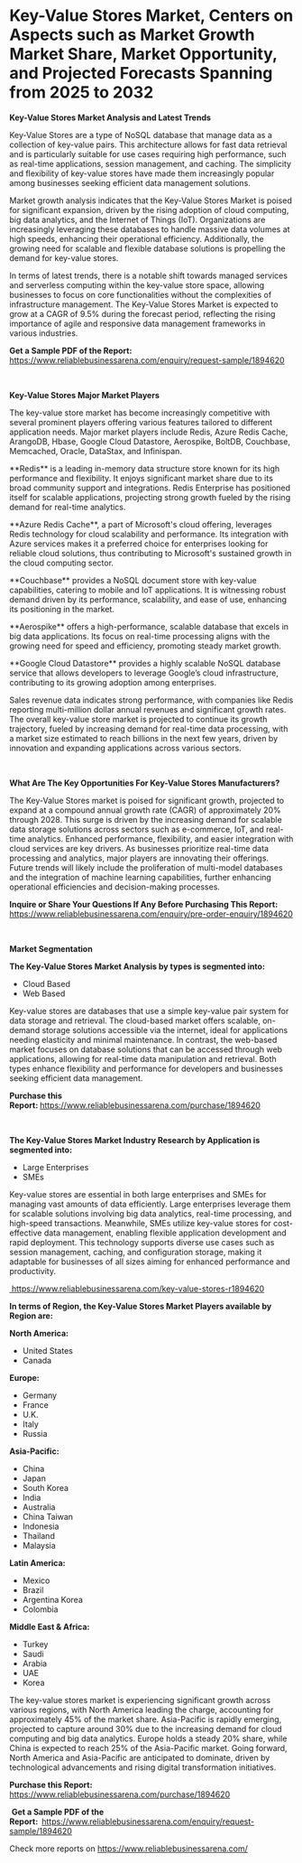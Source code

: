 <p><h1>Key-Value Stores Market, Centers on Aspects such as Market Growth Market Share, Market Opportunity, and Projected Forecasts Spanning from 2025 to 2032</h1></p><p><strong>Key-Value Stores Market Analysis and Latest Trends</strong></p>
<p><p>Key-Value Stores are a type of NoSQL database that manage data as a collection of key-value pairs. This architecture allows for fast data retrieval and is particularly suitable for use cases requiring high performance, such as real-time applications, session management, and caching. The simplicity and flexibility of key-value stores have made them increasingly popular among businesses seeking efficient data management solutions.</p><p>Market growth analysis indicates that the Key-Value Stores Market is poised for significant expansion, driven by the rising adoption of cloud computing, big data analytics, and the Internet of Things (IoT). Organizations are increasingly leveraging these databases to handle massive data volumes at high speeds, enhancing their operational efficiency. Additionally, the growing need for scalable and flexible database solutions is propelling the demand for key-value stores.</p><p>In terms of latest trends, there is a notable shift towards managed services and serverless computing within the key-value store space, allowing businesses to focus on core functionalities without the complexities of infrastructure management. The Key-Value Stores Market is expected to grow at a CAGR of 9.5% during the forecast period, reflecting the rising importance of agile and responsive data management frameworks in various industries.</p></p>
<p><strong>Get a Sample PDF of the Report:&nbsp;</strong> <a href="https://www.reliablebusinessarena.com/enquiry/request-sample/1894620?utm_campaign=2518&utm_medium=2&utm_source=Github&utm_content=ia&utm_term=28032025&utm_id=key-value-stores">https://www.reliablebusinessarena.com/enquiry/request-sample/1894620</a></p>
<p>&nbsp;</p>
<p><strong>Key-Value Stores Major Market Players</strong></p>
<p><p>The key-value store market has become increasingly competitive with several prominent players offering various features tailored to different application needs. Major market players include Redis, Azure Redis Cache, ArangoDB, Hbase, Google Cloud Datastore, Aerospike, BoltDB, Couchbase, Memcached, Oracle, DataStax, and Infinispan.</p><p>**Redis** is a leading in-memory data structure store known for its high performance and flexibility. It enjoys significant market share due to its broad community support and integrations. Redis Enterprise has positioned itself for scalable applications, projecting strong growth fueled by the rising demand for real-time analytics.</p><p>**Azure Redis Cache**, a part of Microsoft's cloud offering, leverages Redis technology for cloud scalability and performance. Its integration with Azure services makes it a preferred choice for enterprises looking for reliable cloud solutions, thus contributing to Microsoft's sustained growth in the cloud computing sector.</p><p>**Couchbase** provides a NoSQL document store with key-value capabilities, catering to mobile and IoT applications. It is witnessing robust demand driven by its performance, scalability, and ease of use, enhancing its positioning in the market.</p><p>**Aerospike** offers a high-performance, scalable database that excels in big data applications. Its focus on real-time processing aligns with the growing need for speed and efficiency, promoting steady market growth.</p><p>**Google Cloud Datastore** provides a highly scalable NoSQL database service that allows developers to leverage Google’s cloud infrastructure, contributing to its growing adoption among enterprises.</p><p>Sales revenue data indicates strong performance, with companies like Redis reporting multi-million dollar annual revenues and significant growth rates. The overall key-value store market is projected to continue its growth trajectory, fueled by increasing demand for real-time data processing, with a market size estimated to reach billions in the next few years, driven by innovation and expanding applications across various sectors.</p></p>
<p>&nbsp;</p>
<p><strong>What Are The Key Opportunities For Key-Value Stores Manufacturers?</strong></p>
<p><p>The Key-Value Stores market is poised for significant growth, projected to expand at a compound annual growth rate (CAGR) of approximately 20% through 2028. This surge is driven by the increasing demand for scalable data storage solutions across sectors such as e-commerce, IoT, and real-time analytics. Enhanced performance, flexibility, and easier integration with cloud services are key drivers. As businesses prioritize real-time data processing and analytics, major players are innovating their offerings. Future trends will likely include the proliferation of multi-model databases and the integration of machine learning capabilities, further enhancing operational efficiencies and decision-making processes.</p></p>
<p><strong>Inquire or Share Your Questions If Any Before Purchasing This Report:</strong> <a href="https://www.reliablebusinessarena.com/enquiry/pre-order-enquiry/1894620?utm_campaign=2518&utm_medium=2&utm_source=Github&utm_content=ia&utm_term=28032025&utm_id=key-value-stores">https://www.reliablebusinessarena.com/enquiry/pre-order-enquiry/1894620</a></p>
<p>&nbsp;</p>
<p><strong>Market Segmentation</strong></p>
<p><strong>The Key-Value Stores Market Analysis by types is segmented into:</strong></p>
<p><ul><li>Cloud Based</li><li>Web Based</li></ul></p>
<p><p>Key-value stores are databases that use a simple key-value pair system for data storage and retrieval. The cloud-based market offers scalable, on-demand storage solutions accessible via the internet, ideal for applications needing elasticity and minimal maintenance. In contrast, the web-based market focuses on database solutions that can be accessed through web applications, allowing for real-time data manipulation and retrieval. Both types enhance flexibility and performance for developers and businesses seeking efficient data management.</p></p>
<p><strong>Purchase this Report:&nbsp;</strong><a href="https://www.reliablebusinessarena.com/purchase/1894620?utm_campaign=2518&utm_medium=2&utm_source=Github&utm_content=ia&utm_term=28032025&utm_id=key-value-stores">https://www.reliablebusinessarena.com/purchase/1894620</a></p>
<p>&nbsp;</p>
<p><strong>The Key-Value Stores Market Industry Research by Application is segmented into:</strong></p>
<p><ul><li>Large Enterprises</li><li>SMEs</li></ul></p>
<p><p>Key-value stores are essential in both large enterprises and SMEs for managing vast amounts of data efficiently. Large enterprises leverage them for scalable solutions involving big data analytics, real-time processing, and high-speed transactions. Meanwhile, SMEs utilize key-value stores for cost-effective data management, enabling flexible application development and rapid deployment. This technology supports diverse use cases such as session management, caching, and configuration storage, making it adaptable for businesses of all sizes aiming for enhanced performance and productivity.</p></p>
<p><a href="https://www.reliablebusinessarena.com/key-value-stores-r1894620?utm_campaign=2518&utm_medium=2&utm_source=Github&utm_content=ia&utm_term=28032025&utm_id=key-value-stores">&nbsp;https://www.reliablebusinessarena.com/key-value-stores-r1894620</a></p>
<p><strong>In terms of Region, the Key-Value Stores Market Players available by Region are:</strong></p>
<p>
    <p> <strong> North America: </strong>
        <ul>
            <li>United States</li>
            <li>Canada</li>
        </ul>
        </p> 
    <p> <strong> Europe: </strong>
        <ul>
            <li>Germany</li>
            <li>France</li>
            <li>U.K.</li>
            <li>Italy</li>
            <li>Russia</li>
        </ul>
        </p> 
    <p> <strong> Asia-Pacific: </strong>
        <ul>
            <li>China</li>
            <li>Japan</li>
            <li>South Korea</li>
            <li>India</li>
            <li>Australia</li>
            <li>China Taiwan</li>
            <li>Indonesia</li>
            <li>Thailand</li>
            <li>Malaysia</li>
        </ul>
        </p> 
    <p> <strong> Latin America: </strong>
        <ul>
            <li>Mexico</li>
            <li>Brazil</li>
            <li>Argentina Korea</li>
            <li>Colombia</li>
        </ul>
        </p> 
    <p> <strong> Middle East & Africa: </strong>
        <ul>
            <li>Turkey</li>
            <li>Saudi</li>
            <li>Arabia</li>
            <li>UAE</li>
            <li>Korea</li>
        </ul>
    </p>
    </p>
<p><p>The key-value stores market is experiencing significant growth across various regions, with North America leading the charge, accounting for approximately 45% of the market share. Asia-Pacific is rapidly emerging, projected to capture around 30% due to the increasing demand for cloud computing and big data analytics. Europe holds a steady 20% share, while China is expected to reach 25% of the Asia-Pacific market. Going forward, North America and Asia-Pacific are anticipated to dominate, driven by technological advancements and rising digital transformation initiatives.</p></p>
<p><strong>Purchase this Report: </strong><a href="https://www.reliablebusinessarena.com/purchase/1894620?utm_campaign=2518&utm_medium=2&utm_source=Github&utm_content=ia&utm_term=28032025&utm_id=key-value-stores">https://www.reliablebusinessarena.com/purchase/1894620</a></p>
<p>&nbsp;<strong>Get a Sample PDF of the Report:&nbsp;&nbsp;</strong><a href="https://www.reliablebusinessarena.com/enquiry/request-sample/1894620?utm_campaign=2518&utm_medium=2&utm_source=Github&utm_content=ia&utm_term=28032025&utm_id=key-value-stores">https://www.reliablebusinessarena.com/enquiry/request-sample/1894620</a></p>
<p><strong></strong></p>
<p>Check more reports on <a href="https://www.reliablebusinessarena.com/?utm_campaign=2518&utm_medium=2&utm_source=Github&utm_content=ia&utm_term=28032025&utm_id=key-value-stores">https://www.reliablebusinessarena.com/</a></p>